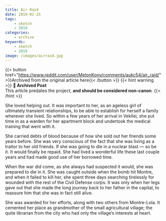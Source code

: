 ```yaml
---
title: Air Raid
date: 2019-02-25
tags:
    - sketch
    - 2019
categories:
    - archive
keywords:
    - sketch
    - 2019
image: /images/airraid.jpg
---
```

{{< button href="https://www.reddit.com/user/MelonKony/comments/aukc54/air_raid/" >}}Archived from the original article here{{< /button >}}
{{< hint warning >}}
**🌸 Archived Post**  
This article predates the project, **and should be considered non-canon**.
{{< /hint >}}

She loved helping out. It was important to her, as an ageless girl of ultimately transient relationships, to be able to establish for herself a family wherever she lived. So within a few years of her arrival in Vekllei, she put time in as a warden for her apartment block and undertook the medical training that went with it.

She carried debts of blood because of how she sold out her friends some years before. She was very conscious of the fact that she was living as a traitor to her old friends. If she was going to die in a nuclear blast — so be it. It would finally be repaid. She had lived a wonderful life these last couple years and had made good use of her borrowed time.

When the war did come, as she always had suspected it would, she was prepared to die in it. She was caught outside when the bomb hit Montre, and when it failed to kill her, she spent three days searching tirelessly for wounded with the rest of the Civil Defense corps. It was only when her legs gave out that she made the long journey back to her father in the capital, to reassure him that she was in fact still alive.

She was awarded for her efforts, along with two others from Montre-Lola. It cemented her place as grandmother of the small agricultural village; the quite librarian from the city who had only the village’s interests at heart.
